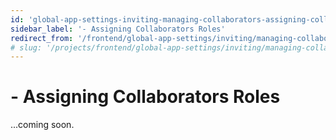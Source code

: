 ```yaml
---
id: 'global-app-settings-inviting-managing-collaborators-assigning-collaborators-roles'
sidebar_label: '- Assigning Collaborators Roles'
redirect_from: '/frontend/global-app-settings/inviting/managing-collaborators/assigning-collaborators-roles'
# slug: '/projects/frontend/global-app-settings/inviting/managing-collaborators/assigning-collaborators-roles'
---
```


# - Assigning Collaborators Roles

...coming soon.
